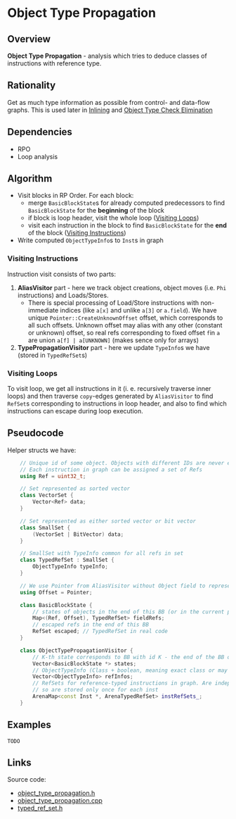 # Object Type Propagation
## Overview
**Object Type Propagation** - analysis which tries to deduce classes of instructions with reference type.

## Rationality
Get as much type information as possible from control- and data-flow graphs. This is used later in [Inlining](inlining.md) and [Object Type Check Elimination](object_type_check_elimination_doc.md)

## Dependencies
* RPO
* Loop analysis

## Algorithm
* Visit blocks in RP Order. For each block:
    * merge `BasicBlockState`s for already computed predecessors to find `BasicBlockState` for the **beginning** of the block
    * if block is loop header, visit the whole loop ([Visiting Loops](#visiting-loops))
    * visit each instruction in the block to find `BasicBlockState` for the **end** of the block ([Visiting Instructions](#Visiting-Instructions))
* Write computed `ObjectTypeInfo`s to `Inst`s in graph

### Visiting Instructions
Instruction visit consists of two parts:

1. **AliasVisitor** part - here we track object creations, object moves (i.e. `Phi` instructions) and Loads/Stores.
    * There is special processing of Load/Store instructions with non-immediate indices (like `a[x]` and unlike `a[3]` or `a.field`). We have unique `Pointer::CreateUnknownOffset` offset, which corresponds to all such offsets. Unknown offset may alias with any other (constant or unknown) offset, so real refs corresponding to fixed offset `f`in `a` are union `a[f] | a[UNKNOWN]` (makes sence only for arrays)
2. **TypePropagationVisitor** part - here we update `TypeInfo`s we have (stored in `TypedRefSet`s)

### Visiting Loops
To visit loop, we get all instructions in it (i. e. recursively traverse inner loops) and then traverse `copy`-edges generated by `AliasVisitor` to find `RefSet`s corresponding to instructions in loop header, and also to find which instructions can escape during loop execution.

## Pseudocode
Helper structs we have:
```cpp
    // Unique id of some object. Objects with different IDs are never equal
    // Each instruction in graph can be assigned a set of Refs
    using Ref = uint32_t;

    // Set represented as sorted vector
    class VectorSet {
        Vector<Ref> data;
    }

    // Set represented as either sorted vector or bit vector
    class SmallSet {
        (VectorSet | BitVector) data;
    }

    // SmallSet with TypeInfo common for all refs in set
    class TypedRefSet : SmallSet {
        ObjectTypeInfo typeInfo;
    }

    // We use Pointer from AliasVisitor without Object field to represent offset
    using Offset = Pointer;

    class BasicBlockState {
        // states of objects in the end of this BB (or in the current point of it if it's currently visited BB)
        Map<(Ref, Offset), TypedRefSet> fieldRefs;
        // escaped refs in the end of this BB
        RefSet escaped; // TypedRefSet in real code
    }

    class ObjectTypePropagationVisitor {
        // K-th state corresponds to BB with id K - the end of the BB or the current position inside
        Vector<BasicBlockState *> states;
        // ObjectTypeInfo (Class + boolean, meaning exact class or may be superclass) - of all refs.
        Vector<ObjectTypeInfo> refInfos;
        // RefSets for reference-typed instructions in graph. Are independent from current BB (valid while inst is valid),
        // so are stored only once for each inst
        ArenaMap<const Inst *, ArenaTypedRefSet> instRefSets_;
    }
```

## Examples
    TODO

## Links
Source code:
 - [object_type_propagation.h](../optimizer/analysis/object_type_propagation.h)
 - [object_type_propagation.cpp](../optimizer/analysis/object_type_propagation.cpp)
 - [typed_ref_set.h](typed_ref_set.h)
